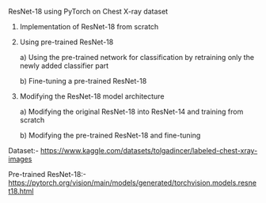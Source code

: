 ResNet-18 using PyTorch on Chest X-ray dataset

1) Implementation of ResNet-18 from scratch
   
2) Using pre-trained ResNet-18
   
   a) Using the pre-trained network for classification by retraining only the newly added classifier part

   b) Fine-tuning a pre-trained ResNet-18
   
3) Modifying the ResNet-18 model architecture
   
   a) Modifying the original ResNet-18 into ResNet-14 and training from scratch
   
   b) Modifying the pre-trained ResNet-18 and fine-tuning 

Dataset:- https://www.kaggle.com/datasets/tolgadincer/labeled-chest-xray-images

Pre-trained ResNet-18:- https://pytorch.org/vision/main/models/generated/torchvision.models.resnet18.html
